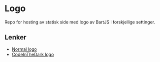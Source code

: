 # Logo

Repo for hosting av statisk side med logo av
BartJS i forskjellige settinger.

## Lenker

- [Normal logo](http://codeinthedark.bartjs.io/bartjs-logo/index.html)
- [CodeInTheDark logo](http://codeinthedark.bartjs.io/bartjs-logo/dark.html)